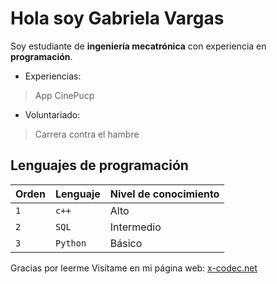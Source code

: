 # Hola soy Gabriela Vargas

Soy estudiante de **ingeniería mecatrónica** con experiencia en **programación**.

- Experiencias:
> App CinePucp
- Voluntariado:
> Carrera contra el hambre

## Lenguajes de programación

|Orden           |Lenguaje                       |Nivel de conocimiento        |
|----------------|-------------------------------|-----------------------------|
|`1`             |`c++`                          |Alto            |
|`2`             |`SQL`                          |Intermedio            |
|`3`             |`Python`                       |Básico|

Gracias por leerme
Visítame en mi página web: [x-codec.net](https://gvg22.github.io/)
